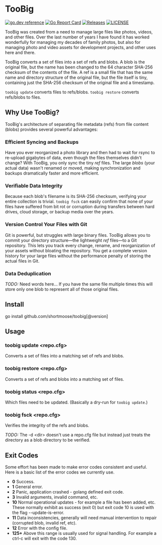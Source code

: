 # TooBig

[![go.dev reference](https://img.shields.io/badge/go.dev-reference-007d9c?logo=go&logoColor=white)](https://pkg.go.dev/github.com/shortmoose/toobig)
[![Go Report Card](https://goreportcard.com/badge/shortmoose/toobig)](https://goreportcard.com/report/shortmoose/toobig)
[![Releases](https://img.shields.io/github/release-pre/shortmoose/toobig.svg?sort=semver)](https://github.com/shortmoose/toobig/releases)
[![LICENSE](https://img.shields.io/github/license/shortmoose/toobig.svg)](https://github.com/shortmoose/toobig/blob/master/LICENSE)

TooBig was created from a need to manage large files like photos, videos, and other files.
Over the last number of years I have found it has worked wonderfully
for managing my decades of family photos, but also for managing photo and video
assets for development projects, and other uses here and there.

TooBig converts a set of files
into a set of refs and blobs. A blob is the original
file, but the name has been changed to the 64 character SHA-256 checksum of the
contents of the file. A ref is a small file that has the same name and directory
structure of the original file, but the file itself is tiny, containing just the
SHA-256 checksum of the original file and a timestamp.

`toobig update` converts files to refs/blobs.
`toobig restore` converts refs/blobs to files.

## Why Use TooBig?

TooBig's architecture of separating file metadata (refs) from file content (blobs) provides several powerful advantages:

### Efficient Syncing and Backups

Have you ever reorganized a photo library and then had to wait for rsync to re-upload gigabytes of data, even though the files themselves didn't change? With TooBig, you only sync the tiny *ref* files. The large *blobs* (your actual data) wasn't renamed or moved, making synchronization and backups dramatically faster and more efficient.

### Verifiable Data Integrity

Because each blob's filename is its SHA-256 checksum, verifying your entire collection is trivial. `toobig fsck` can easily confirm that none of your files have suffered from bit rot or corruption during transfers between hard drives, cloud storage, or backup media over the years.

### Version Control Your Files with Git

Git is powerful, but struggles with large binary files. TooBig allows you to commit your directory structure—the lightweight *ref* files—to a Git repository. This lets you track every change, rename, and reorganization of your assets without bloating the repository. You get a complete version history for your large files without the performance penalty of storing the actual files in Git.

### Data Deduplication

*TODO:* Need words here...
If you have the same file multiple times this will
store only one blob to represent all of those original files.


## Install

go install github.com/shortmoose/toobig[@version]


## Usage

### toobig update <repo.cfg>

Converts a set of files into a matching set of refs and blobs.

### toobig restore <repo.cfg>

Converts a set of refs and blobs into a matching set of files.

### toobig status <repo.cfg>

Which files need to be updated. (Basically a dry-run for `toobig update`.)

### toobig fsck <repo.cfg>

Verifies the integrity of the refs and blobs.

*TODO:* The -d \<dir\> doesn't use a repo.cfg file but instead just treats the directory as a blob directory to be verified.


## Exit Codes

Some effort has been made to make error codes consistent and useful. Here is a
basic list of the error codes we currently use.

- **0** Success.
- **1** General error.
- **2** Panic, application crashed - golang defined exit code.
- **3** Invalid arguments, invalid command, etc.
- **10** Normal operational updates - for example a file has been added, etc. These
normally exhibit as success (exit 0) but exit code 10 is used with the flag
--update-is-error.
- **11** Data inconsistencies, generally will need manual intervention to repair (corrupted blob, invalid ref, etc).
- **12** Error with the config file.
- **125+** Above this range is usually used for signal handling. For example a ctrl-c will exit with the code 130.
